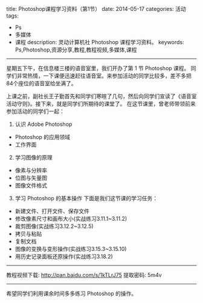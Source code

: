 title: Photoshop课程学习资料（第1节）
date: 2014-05-17
categories: 活动
tags:
- Ps
- 多媒体
- 课程
description: 灵动计算机社 Photoshop 课程学习资料。
keywords: Ps,Photoshop,资源分享,教程,教程视频,多媒体,课程
---

星期五下午，在信息楼三楼的语音室里，我们开办了第 1 节 Photoshop 课程。
同学们非常热情，一下课便迅速赶往语音室。来参加活动的同学比较多，差不多把84个座位的语音室给坐满了。

上课之前，副社长王子勤首先和同学们寒暄了几句，然后向同学们宣读了《语音室活动守则》。接下来，就是同学们所期待的课堂了。
在这节课里，曾老师带领前来参加活动的同学们一起：

<!-- more -->

1. 认识 Adobe Photoshop
  * Photoshop 的应用领域
  * 工作界面
2. 学习图像的原理
  * 像素与分辨率
  * 位图与矢量图
  * 图像文件格式
3. 学习 Photoshop 的基本操作
  下面是我们这节课的学习任务：
  * 新建文件、打开文件、保存文件
  * 修改像素尺寸和画布大小(实战练习3.11.1~3.11.2)
  * 裁剪图像(实战练习3.12.2~3.12.5)
  * 拷贝与粘贴
  * 复制文档
  * 图像的变换与变形操作(实战练习3.15.3~3.15.10)
  * 用历史记录面板还原操作(实战练习3.18.2)

---

教程视频下载: <http://pan.baidu.com/s/1kTLrJ75>
提取密码: 5m4v

---

希望同学们利用课余时间多多练习 Photoshop 的操作。